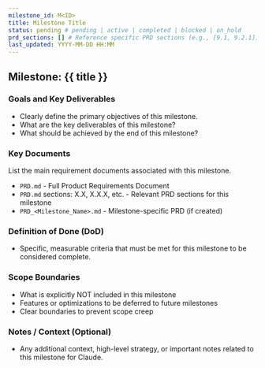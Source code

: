 ```yaml
---
milestone_id: M<ID>
title: Milestone Title
status: pending # pending | active | completed | blocked | on_hold
prd_sections: [] # Reference specific PRD sections (e.g., [9.1, 9.2.1])
last_updated: YYYY-MM-DD HH:MM
---
```


## Milestone: {{ title }}

### Goals and Key Deliverables

- Clearly define the primary objectives of this milestone.
- What are the key deliverables of this milestone?
- What should be achieved by the end of this milestone?

### Key Documents

List the main requirement documents associated with this milestone.

- `PRD.md` - Full Product Requirements Document
- `PRD.md` sections: X.X, X.X.X, etc. - Relevant PRD sections for this milestone
- `PRD_<Milestone_Name>.md` - Milestone-specific PRD (if created)

### Definition of Done (DoD)

- Specific, measurable criteria that must be met for this milestone to be considered complete.

### Scope Boundaries

- What is explicitly NOT included in this milestone
- Features or optimizations to be deferred to future milestones
- Clear boundaries to prevent scope creep

### Notes / Context (Optional)

- Any additional context, high-level strategy, or important notes related to this milestone for Claude.

